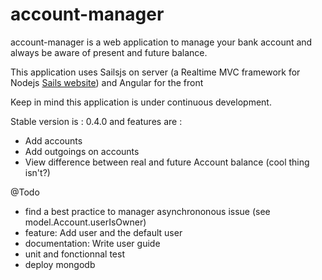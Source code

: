account-manager
===============

account-manager is a web application to manage your bank account and always be aware of present and future balance.


This application uses Sailsjs on server (a Realtime MVC framework for Nodejs [Sails website](http://sailsjs.org/))
and Angular for the front

Keep in mind this application is under continuous development.

Stable version is : 0.4.0 and features are :
- Add accounts
- Add outgoings on accounts
- View difference between real and future Account balance (cool thing isn't?)

@Todo 
- find a best practice to manager asynchrononous issue (see model.Account.userIsOwner)
- feature: Add user and the default user
- documentation: Write user guide
- unit and fonctionnal test
- deploy mongodb